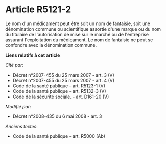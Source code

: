 # Article R5121-2

Le nom d'un médicament peut être soit un nom de fantaisie, soit une dénomination commune ou scientifique assortie d'une
marque ou du nom du titulaire de l'autorisation de mise sur le marché ou de l'entreprise assurant l'exploitation du
médicament. Le nom de fantaisie ne peut se confondre avec la dénomination commune.

**Liens relatifs à cet article**

_Cité par_:

  - Décret n°2007-455 du 25 mars 2007 - art. 3 (V)
  - Décret n°2007-455 du 25 mars 2007 - art. 4 (V)
  - Code de la santé publique - art. R5123-1 (V)
  - Code de la santé publique - art. R5132-3 (V)
  - Code de la sécurité sociale. - art. D161-20 (V)

_Modifié par_:

  - Décret n°2008-435 du 6 mai 2008 - art. 3

_Anciens textes_:

  - Code de la santé publique - art. R5000 (Ab)
